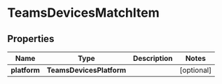 

# TeamsDevicesMatchItem


## Properties

| Name | Type | Description | Notes |
|------------ | ------------- | ------------- | -------------|
|**platform** | **TeamsDevicesPlatform** |  |  [optional] |



